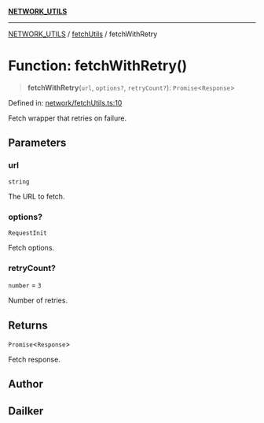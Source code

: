 [**NETWORK_UTILS**](../../README.md)

***

[NETWORK_UTILS](../../README.md) / [fetchUtils](../README.md) / fetchWithRetry

# Function: fetchWithRetry()

> **fetchWithRetry**(`url`, `options?`, `retryCount?`): `Promise`\<`Response`\>

Defined in: [network/fetchUtils.ts:10](https://github.com/dailker/everyutil-js/blob/b3e269da55b7d96c15eb37e98c5c4f6b94f05f6f/src/network/fetchUtils.ts#L10)

Fetch wrapper that retries on failure.

## Parameters

### url

`string`

The URL to fetch.

### options?

`RequestInit`

Fetch options.

### retryCount?

`number` = `3`

Number of retries.

## Returns

`Promise`\<`Response`\>

Fetch response.

## Author

## Dailker
